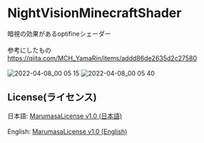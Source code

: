 # NightVisionMinecraftShader
暗視の効果があるoptifineシェーダー
<br>
<br>
参考にしたもの
<br>
https://qiita.com/MCH_YamaRin/items/addd86de2635d2c27580
<br>
<br>
![2022-04-08_00 05 15](https://user-images.githubusercontent.com/77374813/162231606-7dcbb533-4ab0-4dc8-aba0-8369f3d0ff99.png)
![2022-04-08_00 05 40](https://user-images.githubusercontent.com/77374813/162231531-684910a0-c3fd-4d28-8777-3c05148cd60e.png)
## License(ライセンス)
日本語: [MarumasaLicense v1.0 (日本語)](https://github.com/malken21/MarumasaLicenses/blob/main/MarumasaLicense_v1.0/LICENSE-ja.md)
<br>
<br>
English: [MarumasaLicense v1.0 (English)](https://github.com/malken21/MarumasaLicenses/blob/main/MarumasaLicense_v1.0/LICENSE-en.md)

